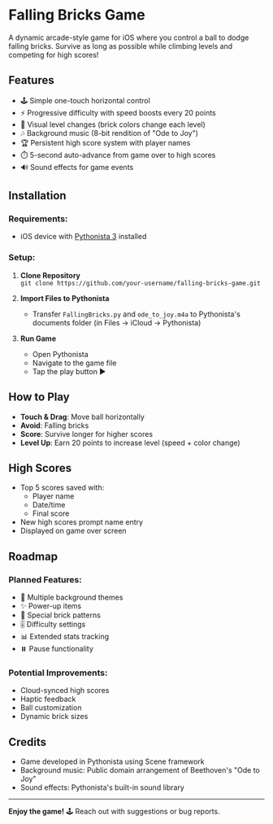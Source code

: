 # Falling Bricks Game

A dynamic arcade-style game for iOS where you control a ball to dodge falling bricks. Survive as long as possible while climbing levels and competing for high scores!

## Features

- 🕹️ Simple one-touch horizontal control
- ⚡ Progressive difficulty with speed boosts every 20 points
- 🎨 Visual level changes (brick colors change each level)
- 🎶 Background music (8-bit rendition of "Ode to Joy")
- 🏆 Persistent high score system with player names
- ⏱️ 5-second auto-advance from game over to high scores
- 🔊 Sound effects for game events

## Installation

### Requirements:
- iOS device with [Pythonista 3](https://omz-software.com/pythonista/) installed

### Setup:
1. **Clone Repository**  
   `git clone https://github.com/your-username/falling-bricks-game.git`

2. **Import Files to Pythonista**  
   - Transfer `FallingBricks.py` and `ode_to_joy.m4a` to Pythonista's documents folder (in Files -> iCloud -> Pythonista)

3. **Run Game**  
   - Open Pythonista
   - Navigate to the game file
   - Tap the play button ▶️

## How to Play

- **Touch & Drag**: Move ball horizontally
- **Avoid**: Falling bricks
- **Score**: Survive longer for higher scores
- **Level Up**: Earn 20 points to increase level (speed + color change)

## High Scores

- Top 5 scores saved with:
  - Player name
  - Date/time
  - Final score
- New high scores prompt name entry
- Displayed on game over screen

## Roadmap

### Planned Features:
- 🌆 Multiple background themes
- ✨ Power-up items
- 🧩 Special brick patterns
- 🎚️ Difficulty settings
- 📊 Extended stats tracking
- ⏸️ Pause functionality

### Potential Improvements:
- Cloud-synced high scores
- Haptic feedback
- Ball customization
- Dynamic brick sizes

## Credits

- Game developed in Pythonista using Scene framework
- Background music: Public domain arrangement of Beethoven's "Ode to Joy"
- Sound effects: Pythonista's built-in sound library

---

**Enjoy the game!** 🕹️ Reach out with suggestions or bug reports.
